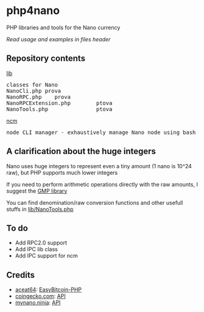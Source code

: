 # php4nano
PHP libraries and tools for the Nano currency

*Read usage and examples in files header*

## Repository contents

[lib](lib)

<pre>classes for Nano
NanoCli.php prova
NanoRPC.php    prova
NanoRPCExtension.php		ptova
NanoTools.php				ptova
</pre>

[ncm](ncm)

<pre>node CLI manager - exhaustively manage Nano node using bash</pre>

## A clarification about the huge integers

Nano uses huge integers to represent even a tiny amount (1 nano is 10^24 raw), but PHP supports much lower integers

If you need to perform arithmetic operations directly with the raw amounts, I suggest the [GMP library](https://www.php.net/manual/en/book.gmp.php)

You can find denomination/raw conversion functions and other usefull stuffs in [lib/NanoTools.php](lib/NanoTools.php)

## To do

* Add RPC2.0 support
* Add IPC lib class
* Add IPC support for ncm

## Credits

* [aceat64](https://github.com/aceat64): [EasyBitcoin-PHP](https://github.com/aceat64/EasyBitcoin-PHP)
* [coingecko.com](https://www.coingecko.com): [API](https://www.coingecko.com/en/api)
* [mynano.ninja](https://mynano.ninja/): [API](https://mynano.ninja/api)
